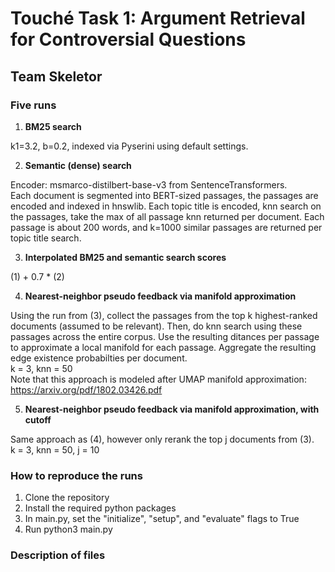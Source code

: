 # Touché Task 1: Argument Retrieval for Controversial Questions
## Team Skeletor

### Five runs
1) **BM25 search**

k1=3.2, b=0.2, indexed via Pyserini using default settings.

2) **Semantic (dense) search**

Encoder: msmarco-distilbert-base-v3 from SentenceTransformers.<br />
Each document is segmented into BERT-sized passages, the passages are encoded and indexed in hnswlib.
Each topic title is encoded, knn search on the passages, take the max of all passage knn returned per document.
Each passage is about 200 words, and k=1000 similar passages are returned per topic title search.


3) **Interpolated BM25 and semantic search scores**

(1) + 0.7 * (2)


4) **Nearest-neighbor pseudo feedback via manifold approximation**

Using the run from (3), collect the passages from the top k highest-ranked documents (assumed to be relevant).
Then, do knn search using these passages across the entire corpus. Use the resulting ditances per passage to approximate
a local manifold for each passage. Aggregate the resulting edge existence probabilties per document.<br />
k = 3, knn = 50<br />
Note that this approach is modeled after UMAP manifold approximation: https://arxiv.org/pdf/1802.03426.pdf


5) **Nearest-neighbor pseudo feedback via manifold approximation, with cutoff**

Same approach as (4), however only rerank the top j documents from (3).<br />
k = 3, knn = 50, j = 10

### How to reproduce the runs
1) Clone the repository
2) Install the required python packages
3) In main.py, set the "initialize", "setup", and "evaluate" flags to True 
4) Run python3 main.py


### Description of files